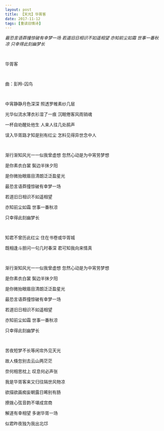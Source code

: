 ```yaml
---
layout: post
title: 【天光】华胥客
date: 2017-11-12
tags: [重读旧情诗]
---
```


*最恐言语莽撞惊破有幸梦一场 若道旧日相识不如遥相望 亦知前尘如霜 世事一番秋凉 只幸得此刻幽梦长*

<br>

华胥客

<br>

曲：彭羚-囚鸟

<br>

中宵静静月色深深 照透罗帷素纱几层

光华似流水薄衣衫湿了一痕 沉眠倦客风雨销魂

一杯自劝醒处他生 人来人往几处鹃声

误入华胥路才知是别有红尘 怎料见得异世念中人

<br>

渐行渐知风光一一似我曾虚想 忽然心动是为中宵劳梦想

是你素衣白裳 鬓边半抹夕阳

是你微抬眼眉目清朗泛泛盈星光

最恐言语莽撞惊破有幸梦一场

若道旧日相识不如遥相望

亦知前尘如霜 世事一番秋凉

只幸得此刻幽梦长

<br>

知君不曾历此红尘 住在书卷或华胥城

既相逢斗胆问一句几时春深 君可知我向来情真

<br>

渐行渐知风光一一似我曾虚想 忽然心动是为中宵劳梦想

是你素衣白裳 鬓边半抹夕阳

是你微抬眼眉目清朗泛泛盈星光

最恐言语莽撞惊破有幸梦一场

若道旧日相识不如遥相望

亦知前尘如霜 世事一番秋凉

只幸得此刻幽梦长

<br>

苦夜短梦不长等闲帘外见天光

故人倏忽别去云山两茫茫

奈何相思枕上 叹息何必声张

我是华胥客来又归往隔世风物凉

欲描欲画痴妄朝露日晞别有肠

撩拨心弦音韵不堪成宫商

解道有幸相望 多谢华胥一场

似君昨夜独为我出北邙
